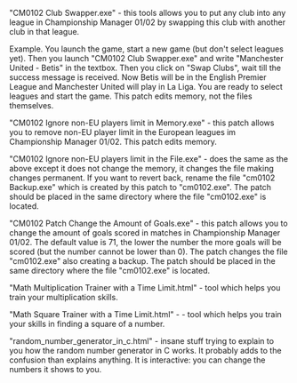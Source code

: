 "CM0102 Club Swapper.exe" - this tools allows you to put any club into any league in Championship Manager 01/02 by swapping this club with another club in that league. 

Example. You launch the game, start a new game (but don't select leagues yet). Then you launch "CM0102 Club Swapper.exe" and write "Manchester United - Betis" in the textbox. Then you click on "Swap Clubs", wait till the success message is received. Now Betis will be in the English Premier League and Manchester United will play in La Liga. You are ready to select leagues and start the game. This patch edits memory, not the files themselves.

"CM0102 Ignore non-EU players limit in Memory.exe" - this patch allows you to remove non-EU player limit in the European leagues im Championship Manager 01/02. This patch edits memory.

"CM0102 Ignore non-EU players limit in the File.exe" - does the same as the above except it does not change the memory, it changes the file making changes permanent. If you want to revert back, rename the file "cm0102 Backup.exe" which is created by this patch to "cm0102.exe". The patch should be placed in the same directory where the file "cm0102.exe" is located.

"CM0102 Patch Change the Amount of Goals.exe" - this patch allows you to change the amount of goals scored in matches in Championship Manager 01/02. The default value is 71, the lower the number the more goals will be scored (but the number cannot be lower than 0). The patch changes the file "cm0102.exe" also creating a backup.  The patch should be placed in the same directory where the file "cm0102.exe" is located.

"Math Multiplication Trainer with a Time Limit.html" - tool which helps you train your multiplication skills.

"Math Square Trainer with a Time Limit.html" -  - tool which helps you train your skills in finding a square of a number.

"random_number_generator_in_c.html" - insane stuff trying to explain to you how the random number generator in C works. It probably adds to the confusion than explains anything. It is interactive: you can change the numbers it shows to you.